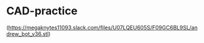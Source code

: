 # CAD-practice

(https://megaknytes11093.slack.com/files/U07LQEU605S/F09GC6BL9SL/andrew_bot_v36.stl)
